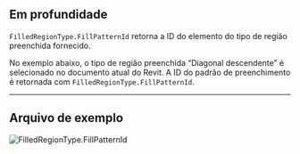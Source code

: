 ## Em profundidade
`FilledRegionType.FillPatternId` retorna a ID do elemento do tipo de região preenchida fornecido.

No exemplo abaixo, o tipo de região preenchida “Diagonal descendente” é selecionado no documento atual do Revit. A ID do padrão de preenchimento é retornada com `FilledRegionType.FillPatternId`.

___
## Arquivo de exemplo

![FilledRegionType.FillPatternId](./Revit.Elements.FilledRegionType.FillPatternId_img.jpg)
